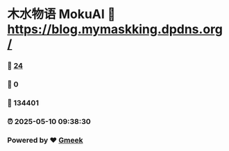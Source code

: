 # 木水物语 MokuAI :link: https://blog.mymaskking.dpdns.org/ 
### :page_facing_up: [24](https://blog.mymaskking.dpdns.org//tag.html) 
### :speech_balloon: 0 
### :hibiscus: 134401 
### :alarm_clock: 2025-05-10 09:38:30 
### Powered by :heart: [Gmeek](https://github.com/Meekdai/Gmeek)
